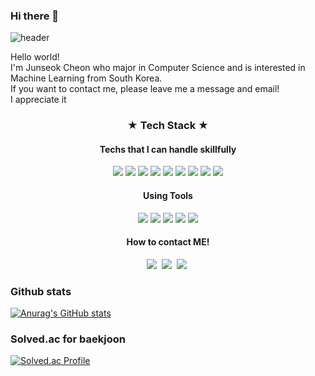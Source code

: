 ### Hi there 👋

![header](https://capsule-render.vercel.app/api?type=wave&color=auto&height=300&section=header&text=Junseok%20Cheon&fontSize=70)

Hello world!   
I'm Junseok Cheon who major in Computer Science and is interested in Machine Learning from South Korea.   
If you want to contact me, please leave me a message and email!   
I appreciate it   

<h3 = align="center">★  Tech  Stack  ★</h3>
<h4 = align="center">Techs that I can handle skillfully</h4>
<p align="center">
 <img src="https://img.shields.io/badge/Python-3776AB?style=for-the-badge&logo=Python&logoColor=white">
  <img src="https://img.shields.io/badge/Keras-D00000?style=for-the-badge&logo=Keras&logoColor=white">
  <img src="https://img.shields.io/badge/NumPy-013243?style=for-the-badge&logo=Numpy&logoColor=white">
  <img src="https://img.shields.io/badge/pandas-150458?style=for-the-badge&logo=pandas&logoColor=white">
  <img src="https://img.shields.io/badge/TensorFlow-FF6F00?style=for-the-badge&logo=TensorFlow&logoColor=white">
  <img src="https://img.shields.io/badge/scikit learn-F7931E?style=for-the-badge&logo=scikit learn&logoColor=white">
  <img src="https://img.shields.io/badge/Anaconda-44A833?style=for-the-badge&logo=Anaconda&logoColor=white">
  <img src="https://img.shields.io/badge/Pytorch-EE4C2C?style=for-the-badge&logo=Pytorch&logoColor=white">
  <img src="https://img.shields.io/badge/C-A8B9CC?style=for-the-badge&logo=C&logoColor=white">
</p>


<h4 = align="center">Using Tools</h4>
<p align="center">
 <img src="https://img.shields.io/badge/Google Colab-F9AB00?style=for-the-badge&logo=Google Colab&logoColor=white">
  <img src="https://img.shields.io/badge/Jupyter-F37626?style=for-the-badge&logo=Jupyter&logoColor=white">
  <img src="https://img.shields.io/badge/Replit-667881?style=for-the-badge&logo=Replit&logoColor=white">
  <img src="https://img.shields.io/badge/Visual Studio Code-007ACC?style=for-the-badge&logo=Visual Studio Code&logoColor=white">
  <img src="https://img.shields.io/badge/Google Drive-4285F4?style=for-the-badge&logo=Google Drive&logoColor=white">
</p>


<h4 = align="center">How to contact ME!</h4>
<p align="center">
 <a href="https://wnstjrdl.tistory.com/"><img src="https://img.shields.io/badge/Tech blog-FF5722?style=flat-square&logo=Blogger&logoColor=white&link=https://wnstjrdl.tistory.com/"/></a>&nbsp
 <a href="https://www.notion.so/JunseokCheon-67e5b21b347e4e58873472cfb10153e1"><img src="https://img.shields.io/badge/Notion-000000?style=flat-square&logo=Blogger&logoColor=white&link=https://www.notion.so/JunseokCheon-67e5b21b347e4e58873472cfb10153e1"/></a>&nbsp
 <a href="https://github.com/JunSeokCheon"><img src="https://img.shields.io/badge/Github-181717?style=flat-square&logo=Blogger&logoColor=white&link=https://github.com/JunSeokCheon"/></a>&nbsp
</p>


<h3 = align="left">Github stats</h3>

[![Anurag's GitHub stats](https://github-readme-stats.vercel.app/api?username=JunSeokCheon)](https://github.com/anuraghazra/github-readme-stats)

<h3 = align="left">Solved.ac for baekjoon</h3>

[![Solved.ac Profile](http://mazassumnida.wtf/api/v2/generate_badge?boj=goosw75)](https://solved.ac/goosw75/)

